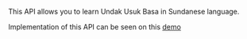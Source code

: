 This API allows you to learn Undak Usuk Basa in Sundanese language.

Implementation of this API can be seen on this <a href='https://hibersunda.netlify.app' target='_blank'>demo</a>
